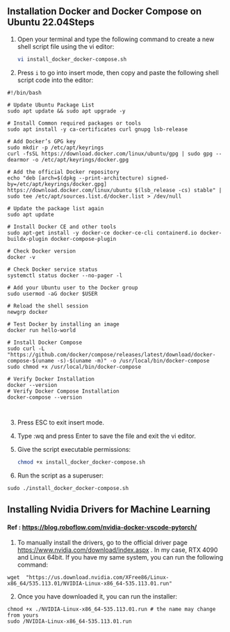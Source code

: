 

## Installation Docker and Docker Compose on Ubuntu 22.04Steps

1. Open your terminal and type the following command to create a new shell script file using the vi editor:

    ```bash
    vi install_docker_docker-compose.sh
    ```

2. Press `i` to go into insert mode, then copy and paste the following shell script code into the editor:

```
#!/bin/bash

# Update Ubuntu Package List
sudo apt update && sudo apt upgrade -y

# Install Common required packages or tools
sudo apt install -y ca-certificates curl gnupg lsb-release

# Add Docker’s GPG key
sudo mkdir -p /etc/apt/keyrings
curl -fsSL https://download.docker.com/linux/ubuntu/gpg | sudo gpg --dearmor -o /etc/apt/keyrings/docker.gpg

# Add the official Docker repository
echo "deb [arch=$(dpkg --print-architecture) signed-by=/etc/apt/keyrings/docker.gpg] https://download.docker.com/linux/ubuntu $(lsb_release -cs) stable" | sudo tee /etc/apt/sources.list.d/docker.list > /dev/null

# Update the package list again
sudo apt update

# Install Docker CE and other tools
sudo apt-get install -y docker-ce docker-ce-cli containerd.io docker-buildx-plugin docker-compose-plugin

# Check Docker version
docker -v

# Check Docker service status
systemctl status docker --no-pager -l

# Add your Ubuntu user to the Docker group
sudo usermod -aG docker $USER

# Reload the shell session
newgrp docker

# Test Docker by installing an image
docker run hello-world

# Install Docker Compose
sudo curl -L "https://github.com/docker/compose/releases/latest/download/docker-compose-$(uname -s)-$(uname -m)" -o /usr/local/bin/docker-compose
sudo chmod +x /usr/local/bin/docker-compose

# Verify Docker Installation
docker --version
# Verify Docker Compose Installation
docker-compose --version



```


3. Press ESC to exit insert mode.

4. Type :wq and press Enter to save the file and exit the vi editor.

5. Give the script executable permissions:

    ```bash
    chmod +x install_docker_docker-compose.sh
    ```

6. Run the script as a superuser:

```
sudo ./install_docker_docker-compose.sh
```

## Installing Nvidia Drivers for Machine Learning
#### Ref : https://blog.roboflow.com/nvidia-docker-vscode-pytorch/

1. To manually install the drivers, go to the official driver page https://www.nvidia.com/download/index.aspx . In my case, RTX 4090 and Linux 64bit. If you have my same system, you can run the following command:

```
wget  "https://us.download.nvidia.com/XFree86/Linux-x86_64/535.113.01/NVIDIA-Linux-x86_64-535.113.01.run"
```

2. Once you have downloaded it, you can run the installer:

```
chmod +x ./NVIDIA-Linux-x86_64-535.113.01.run # the name may change from yours
sudo /NVIDIA-Linux-x86_64-535.113.01.run
```
